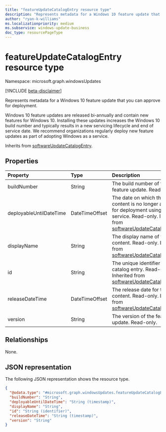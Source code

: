 ```yaml
---
title: "featureUpdateCatalogEntry resource type"
description: "Represents metadata for a Windows 10 feature update that you can approve for deployment."
author: "ryan-k-williams"
ms.localizationpriority: medium
ms.subservice: windows-update-business
doc_type: resourcePageType
---
```


# featureUpdateCatalogEntry resource type

Namespace: microsoft.graph.windowsUpdates

[!INCLUDE [beta-disclaimer](../../includes/beta-disclaimer.md)]

Represents metadata for a Windows 10 feature update that you can approve for deployment.

Windows 10 feature updates are released bi-annually and contain new features for Windows 10. Installing these updates increases the Windows 10 build number and typically results in a new servicing lifecycle and end of service date. We recommend organizations regularly deploy new feature updates as part of adopting Windows as a service.

Inherits from [softwareUpdateCatalogEntry](../resources/windowsupdates-softwareupdatecatalogentry.md).

## Properties
|Property|Type|Description|
|:---|:---|:---|
|buildNumber|String|The build number of the feature update. Read-only.|
|deployableUntilDateTime|DateTimeOffset|The date on which the content is no longer available for deployment using the service. Read-only. Inherited from [softwareUpdateCatalogEntry](../resources/windowsupdates-softwareupdatecatalogentry.md).|
|displayName|String|The display name of the content. Read-only. Inherited from [softwareUpdateCatalogEntry](../resources/windowsupdates-softwareupdatecatalogentry.md).|
|id|String|The unique identifier for the catalog entry. Read-only. Inherited from [softwareUpdateCatalogEntry](../resources/windowsupdates-softwareupdatecatalogentry.md).|
|releaseDateTime|DateTimeOffset|The release date for the content. Read-only. Inherited from [softwareUpdateCatalogEntry](../resources/windowsupdates-softwareupdatecatalogentry.md).|
|version|String|The version of the feature update. Read-only.|

## Relationships
None.

## JSON representation
The following JSON representation shows the resource type.
<!-- {
  "blockType": "resource",
  "keyProperty": "id",
  "@odata.type": "microsoft.graph.windowsUpdates.featureUpdateCatalogEntry",
  "baseType": "microsoft.graph.windowsUpdates.softwareUpdateCatalogEntry",
  "openType": false
}
-->
``` json
{
  "@odata.type": "#microsoft.graph.windowsUpdates.featureUpdateCatalogEntry",
  "buildNumber": "String",
  "deployableUntilDateTime": "String (timestamp)",
  "displayName": "String",
  "id": "String (identifier)",
  "releaseDateTime": "String (timestamp)",
  "version": "String"
}
```
